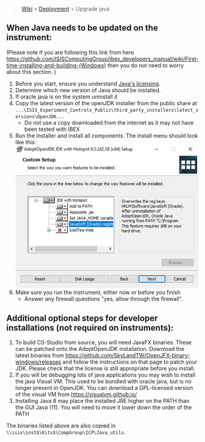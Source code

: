 > [Wiki](Home) > [Deployment](Deployment) > Upgrade java

## When Java needs to be updated on the instrument:

(Please note if you are following this link from here https://github.com/ISISComputingGroup/ibex_developers_manual/wiki/First-time-installing-and-building-(Windows) then you do not need to worry about this section. )
1. Before you start, ensure you understand [Java's licensing](Understanding-Java-Licensing).
1. Determine which new version of Java should be installed.
1. If oracle java is on the system uninstall it
1. Copy the latest version of the openJDK installer from the public share at
 `...\ISIS_Experiment_Controls_Public\third_party_installers\latest_versions\OpenJDK...`
   - Do not use a copy downloaded from the internet as it may not have been tested with IBEX
1. Run the installer and install all components. The install menu should look like this:
![](https://raw.githubusercontent.com/ISISComputingGroup/ibex_developers_manual/master/images/openjdk_install_prompt.PNG)
1. Make sure you run the instrument, either now or before you finish
   - Answer any firewall questions "yes, allow through the firewall".

## Additional optional steps for developer installations (not required on instruments):

1. To build CS-Studio from source, you will need JavaFX binaries. These can be patched onto the AdoptOpenJDK installation. Download the latest binaries from https://github.com/SkyLandTW/OpenJFX-binary-windows/releases and follow the instructions on that page to patch your JDK. Please check that the license is still appropriate before you install.
1. If you will be debugging lots of java applications you may wish to install the java Visual VM. This used to be bundled with oracle java, but is no longer present in OpenJDK. You can download a GPL-licensed version of the visual VM from https://visualvm.github.io/
1. Installing Java 8 may place the installed JRE higher on the PATH than the GUI Java (11). You will need to move it lower down the order of the PATH 

The binaries listed above are also copied in `\\isis\inst$\Kits$\CompGroup\ICP\Java_utils`.
